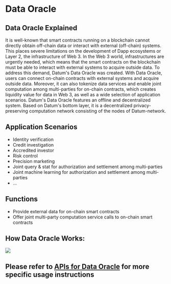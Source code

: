 # Data Oracle

## Data Oracle Explained


It is well-known that smart contracts running on a blockchain cannot directly obtain off-chain data or interact with external (off-chain) systems. This places severe limitations on the development of Dapp ecosystems or Layer 2, the infrastructure of Web 3. In the Web 3 world, infrastructures are urgently needed, which means that the smart contracts on the blockchain must be able to interact with external systems to acquire outside data. To address this demand, Datum's Data Oracle was created. With Data Oracle, users can connect on-chain contracts with external systems and acquire outside data. Moreover, it can also tokenize data services and enable joint computation among multi-parties for on-chain contracts, which creates liquidity value for data in Web 3, as well as a wide selection of application scenarios. Datum's Data Oracle features an offline and decentralized system. Based on Datum's bottom layer, it is a decentralized privacy-preserving computation network consisting of the nodes of Datum-network.


## Application Scenarios


- Identity verification
- Credit investigation
- Accredited investor
- Risk control
- Precision marketing
- Joint query & stat for authorization and settlement among multi-parties
- Joint machine learning for authorization and settlement among multi-parties
- ...


## Functions

- Provide external data for on-chain smart contracts
- Offer joint multi-party computation service calls to on-chain smart contracts


## How Data Oracle Works:

![][data_oracle]


## Please refer to [APIs for Data Oracle][api desc] for more specific usage instructions



[data_oracle]: ../../img/data_oracle.png
[api desc]: ../APIDescription/DataOracle.md